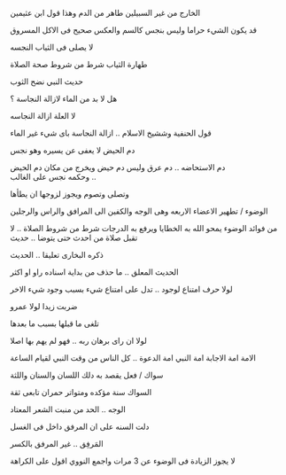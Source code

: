الخارج من غير السبيلين طاهر من الدم وهذا قول ابن عثيمين

قد يكون الشيء حراما وليس بنجس كالسم 
والعكس صحيح فى الاكل المسروق 

لا يصلى فى الثياب النجسه 

طهارة الثياب شرط من شروط صحة الصلاة 

حديث النبي 
نضح الثوب 

هل لا بد من الماء لازالة النجاسة ؟

لا 
العلة ازالة النجاسه 

قول الحنفية وششيخ الاسلام .. ازالة النجاسة باى شيء غير الماء 

دم الحيض لا يعفى عن يسيره وهو نجس 

دم الاستحاضه .. دم عرق وليس دم حيض ويخرج من مكان دم الحيض  
وحكمه نجس على الغالب .. 

وتصلى وتصوم ويجوز لزوجها ان يطأها 

الوضوء / تطهير الاعضاء الاربعه وهى الوجه والكفين الى المرافق والراس والرجلين 

من فوائد الوضوء 
يمحو الله به الخطايا ويرفع به الدرجات 
شرط من شروط الصلاة .. لا تقبل صلاة من احدث حتى يتوضا .. حديث 

ذكره البخارى تعليقا .. الحديث 

الحديث المعلق .. ما حذف من بداية اسناده راو او اكثر 

لولا حرف امتناع لوجود .. تدل على امتناع شيء بسبب وجود شيء الاخر 

ضربت زيدا لولا عمرو 

تلغى ما قبلها بسبب ما بعدها 

لولا ان راى برهان ربه .. فهو لم يهم بها اصلا 

الامة 
امة الاجابة امة النبي 
امة الدعوة .. كل الناس من وقت النبي لقيام الساعة 

سواك / فعل يقصد به دلك اللسان والسنان واللثة 

السواك سنة مؤكده ومتواتر 
حمران تابعى ثقة 

الوجه .. الحد من منبت الشعر المعتاد 

دلت السنه على ان المرفق داخل فى الغسل 

المَرفِق .. 
غير المرفق بالكسر 

 لا يجوز الزيادة فى الوضوء عن 3 مرات واجمع النووي اقول على الكراهة 
 
 



